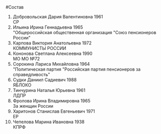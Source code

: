 #Состав
1. Добровольская Дария Валентиновна 1961   
    СР
2. Ильина Ирина Геннадьевна 1965   
    "Общероссийская общественная организация "Союз пенсионеров России"
3. Карпова Виктория Анатольевна 1972   
    КОММУНИСТЫ РОССИИ
4. Кононова Светлана Алексеевна 1990   
    МО МО №72
5. Сорокина Лариса Михайловна 1964   
    "Политическая партия "Российская партия пенсионеров за справедливость"
6. Судки Даниил Садиевич 1988   
    ЯБЛОКО
7. Тинчурина Наталья Юрьевна 1961   
    ЛДПР
8. Фролова Ирина Владимировна 1965   
    За женщин России
9. Харитонов Станислав Евгеньевич 1971   
    ЕР
10. Чепелова Марина Ивановна 1938   
    КПРФ
